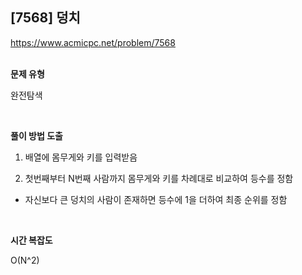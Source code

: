## [7568] 덩치

https://www.acmicpc.net/problem/7568
<br>
<br>

**문제 유형**

완전탐색

<br>

**풀이 방법 도출**

1. 배열에 몸무게와 키를 입력받음

2. 첫번째부터 N번째 사람까지 몸무게와 키를 차례대로 비교하여 등수를 정함
- 자신보다 큰 덩치의 사람이 존재하면 등수에 1을 더하여 최종 순위를 정함  

<br>

**시간 복잡도**

O(N^2)
